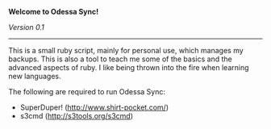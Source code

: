 **Welcome to Odessa Sync!**

_Version 0.1_

---

This is a small ruby script, mainly for personal use, which manages my backups. This is also a tool to teach me some of the basics and the advanced aspects of ruby. I like being thrown into the fire when learning new languages.

The following are required to run Odessa Sync:
* SuperDuper! (http://www.shirt-pocket.com/)
* s3cmd (http://s3tools.org/s3cmd)